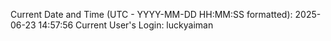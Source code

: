 Current Date and Time (UTC - YYYY-MM-DD HH:MM:SS formatted): 2025-06-23 14:57:56
Current User's Login: luckyaiman
